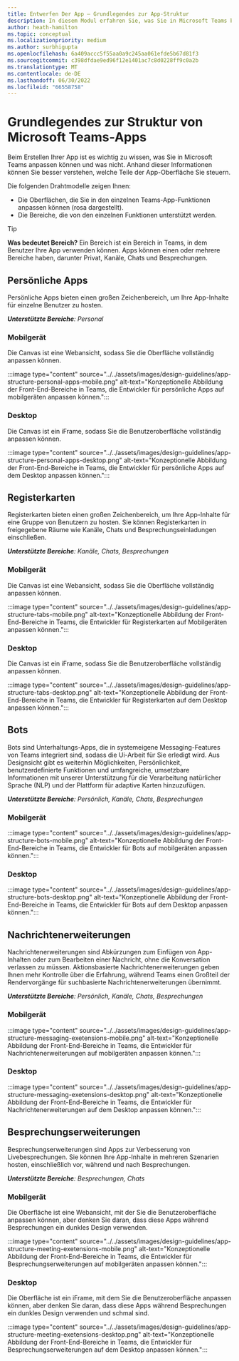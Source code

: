 ```yaml
---
title: Entwerfen Der App – Grundlegendes zur App-Struktur
description: In diesem Modul erfahren Sie, was Sie in Microsoft Teams beim Entwerfen Ihrer App-Struktur anpassen können und was nicht.
author: heath-hamilton
ms.topic: conceptual
ms.localizationpriority: medium
ms.author: surbhigupta
ms.openlocfilehash: 6a409accc5f55aa0a9c245aa061efde5b67d81f3
ms.sourcegitcommit: c398dfdae9ed96f12e1401ac7c8d0228ff9c0a2b
ms.translationtype: MT
ms.contentlocale: de-DE
ms.lasthandoff: 06/30/2022
ms.locfileid: "66558758"
---
```

# <a name="understand-the-microsoft-teams-app-structure"></a>Grundlegendes zur Struktur von Microsoft Teams-Apps

Beim Erstellen Ihrer App ist es wichtig zu wissen, was Sie in Microsoft Teams anpassen können und was nicht. Anhand dieser Informationen können Sie besser verstehen, welche Teile der App-Oberfläche Sie steuern.

Die folgenden Drahtmodelle zeigen Ihnen:

* Die Oberflächen, die Sie in den einzelnen Teams-App-Funktionen anpassen können (rosa dargestellt).
* Die Bereiche, die von den einzelnen Funktionen unterstützt werden.

> [!TIP]
> **Was bedeutet Bereich?** Ein Bereich ist ein Bereich in Teams, in dem Benutzer Ihre App verwenden können. Apps können einen oder mehrere Bereiche haben, darunter Privat, Kanäle, Chats und Besprechungen.

## <a name="personal-apps"></a>Persönliche Apps

Persönliche Apps bieten einen großen Zeichenbereich, um Ihre App-Inhalte für einzelne Benutzer zu hosten.

***Unterstützte Bereiche**: Personal*

### <a name="mobile"></a>Mobilgerät

Die Canvas ist eine Webansicht, sodass Sie die Oberfläche vollständig anpassen können.

:::image type="content" source="../../assets/images/design-guidelines/app-structure-personal-apps-mobile.png" alt-text="Konzeptionelle Abbildung der Front-End-Bereiche in Teams, die Entwickler für persönliche Apps auf mobilgeräten anpassen können.":::

### <a name="desktop"></a>Desktop

Die Canvas ist ein iFrame, sodass Sie die Benutzeroberfläche vollständig anpassen können.

:::image type="content" source="../../assets/images/design-guidelines/app-structure-personal-apps-desktop.png" alt-text="Konzeptionelle Abbildung der Front-End-Bereiche in Teams, die Entwickler für persönliche Apps auf dem Desktop anpassen können.":::

## <a name="tabs"></a>Registerkarten

Registerkarten bieten einen großen Zeichenbereich, um Ihre App-Inhalte für eine Gruppe von Benutzern zu hosten. Sie können Registerkarten in freigegebene Räume wie Kanäle, Chats und Besprechungseinladungen einschließen.

***Unterstützte Bereiche**: Kanäle, Chats, Besprechungen*

### <a name="mobile"></a>Mobilgerät

Die Canvas ist eine Webansicht, sodass Sie die Oberfläche vollständig anpassen können.

:::image type="content" source="../../assets/images/design-guidelines/app-structure-tabs-mobile.png" alt-text="Konzeptionelle Abbildung der Front-End-Bereiche in Teams, die Entwickler für Registerkarten auf Mobilgeräten anpassen können.":::

### <a name="desktop"></a>Desktop

Die Canvas ist ein iFrame, sodass Sie die Benutzeroberfläche vollständig anpassen können.

:::image type="content" source="../../assets/images/design-guidelines/app-structure-tabs-desktop.png" alt-text="Konzeptionelle Abbildung der Front-End-Bereiche in Teams, die Entwickler für Registerkarten auf dem Desktop anpassen können.":::

## <a name="bots"></a>Bots

Bots sind Unterhaltungs-Apps, die in systemeigene Messaging-Features von Teams integriert sind, sodass die Ui-Arbeit für Sie erledigt wird. Aus Designsicht gibt es weiterhin Möglichkeiten, Persönlichkeit, benutzerdefinierte Funktionen und umfangreiche, umsetzbare Informationen mit unserer Unterstützung für die Verarbeitung natürlicher Sprache (NLP) und der Plattform für adaptive Karten hinzuzufügen.

***Unterstützte Bereiche**: Persönlich, Kanäle, Chats, Besprechungen*

### <a name="mobile"></a>Mobilgerät

:::image type="content" source="../../assets/images/design-guidelines/app-structure-bots-mobile.png" alt-text="Konzeptionelle Abbildung der Front-End-Bereiche in Teams, die Entwickler für Bots auf mobilgeräten anpassen können.":::

### <a name="desktop"></a>Desktop

:::image type="content" source="../../assets/images/design-guidelines/app-structure-bots-desktop.png" alt-text="Konzeptionelle Abbildung der Front-End-Bereiche in Teams, die Entwickler für Bots auf dem Desktop anpassen können.":::

## <a name="message-extensions"></a>Nachrichtenerweiterungen

Nachrichtenerweiterungen sind Abkürzungen zum Einfügen von App-Inhalten oder zum Bearbeiten einer Nachricht, ohne die Konversation verlassen zu müssen. Aktionsbasierte Nachrichtenerweiterungen geben Ihnen mehr Kontrolle über die Erfahrung, während Teams einen Großteil der Rendervorgänge für suchbasierte Nachrichtenerweiterungen übernimmt.

***Unterstützte Bereiche**: Persönlich, Kanäle, Chats, Besprechungen*

### <a name="mobile"></a>Mobilgerät

:::image type="content" source="../../assets/images/design-guidelines/app-structure-messaging-exetensions-mobile.png" alt-text="Konzeptionelle Abbildung der Front-End-Bereiche in Teams, die Entwickler für Nachrichtenerweiterungen auf mobilgeräten anpassen können.":::

### <a name="desktop"></a>Desktop

:::image type="content" source="../../assets/images/design-guidelines/app-structure-messaging-exetensions-desktop.png" alt-text="Konzeptionelle Abbildung der Front-End-Bereiche in Teams, die Entwickler für Nachrichtenerweiterungen auf dem Desktop anpassen können.":::

## <a name="meeting-extensions"></a>Besprechungserweiterungen

Besprechungserweiterungen sind Apps zur Verbesserung von Livebesprechungen. Sie können Ihre App-Inhalte in mehreren Szenarien hosten, einschließlich vor, während und nach Besprechungen.

***Unterstützte Bereiche**: Besprechungen, Chats*

### <a name="mobile"></a>Mobilgerät

Die Oberfläche ist eine Webansicht, mit der Sie die Benutzeroberfläche anpassen können, aber denken Sie daran, dass diese Apps während Besprechungen ein dunkles Design verwenden.

:::image type="content" source="../../assets/images/design-guidelines/app-structure-meeting-exetensions-mobile.png" alt-text="Konzeptionelle Abbildung der Front-End-Bereiche in Teams, die Entwickler für Besprechungserweiterungen auf mobilgeräten anpassen können.":::

### <a name="desktop"></a>Desktop

Die Oberfläche ist ein iFrame, mit dem Sie die Benutzeroberfläche anpassen können, aber denken Sie daran, dass diese Apps während Besprechungen ein dunkles Design verwenden und schmal sind.

:::image type="content" source="../../assets/images/design-guidelines/app-structure-meeting-exetensions-desktop.png" alt-text="Konzeptionelle Abbildung der Front-End-Bereiche in Teams, die Entwickler für Besprechungserweiterungen auf dem Desktop anpassen können.":::
